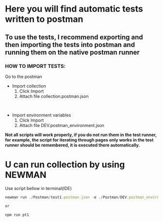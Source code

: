 # Here you will find automatic tests written to postman

## To use the tests, I recommend exporting and then importing the tests into postman and running them on the native postman runner

### HOW TO IMPORT TESTS: 

Go to the postman
<br/>

- Import collection 
    1. Click Import
    2. Attach file collection.postman.json
    
<br/>

- Import environment variables
    1. Click Import
    2. Attach file DEV.postman_environment.json

**Not all scripts will work properly, if you do not run them in the test runner, for example, the script for iterating through pages only works in the test runner should be remembered, it is executed there automatically.**

# U can run collection by using NEWMAN
Use script bellow in terminal(IDE)
```javascript
newman run ./Postman/test1.postman.json -e ./Postman/DEV.postman_environment.json —-global-var

or

npm run pt1
```
